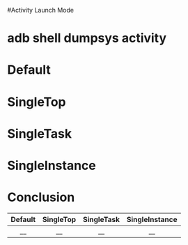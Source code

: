 #Activity Launch Mode

# adb shell dumpsys activity

# Default


# SingleTop


# SingleTask


# SingleInstance


# Conclusion

Default  |   SingleTop |  SingleTask                  |  SingleInstance 
:-------------------------:|:-------------------------:|:-------------------------:|:-------------------------:
__  |  __  |  __  |  __